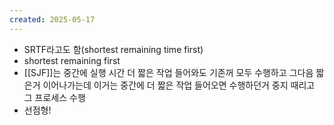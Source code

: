 ```yaml
---
created: 2025-05-17
---
```

- SRTF라고도 함(shortest remaining time first)
- shortest remaining first
- [[SJF]]는 중간에 실행 시간 더 짧은 작업 들어와도 기존꺼 모두 수행하고 그다음 짧은거 이어나가는데 이거는 중간에 더 짧은 작업 들어오면 수행하던거 중지 때리고 그 프로세스 수행
- 선점형!